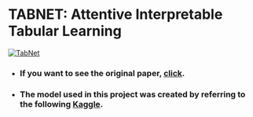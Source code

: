 #  TABNET: Attentive Interpretable Tabular Learning

[![TabNet](https://user-images.githubusercontent.com/86304728/161434835-b74520e0-6bc7-4761-8488-7142e327ebaf.png)](https://arxiv.org/abs/1908.07442v4)

* ### If you want to see the original paper, [click](https://arxiv.org/abs/1908.07442v4).

* ### The model used in this project was created by referring to the following [Kaggle](https://www.kaggle.com/code/samratthapa/tabnet-implementation?scriptVersionId=46472520).